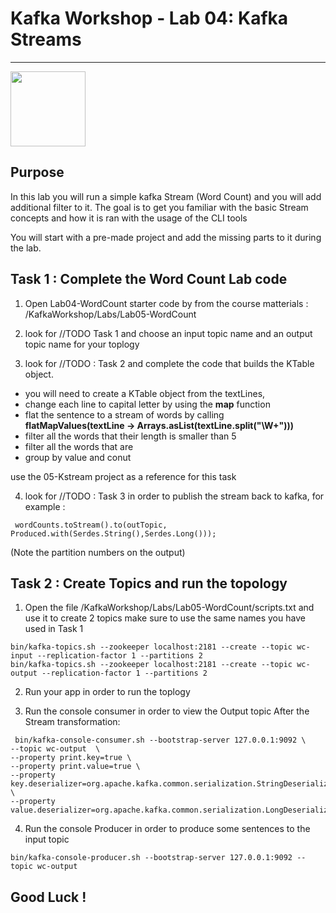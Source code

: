 # Kafka Workshop - Lab 04: Kafka Streams
---
<img src="https://kafka.apache.org/images/apache-kafka.png" height="120" />

## Purpose 

In this lab you will run a simple kafka Stream (Word Count) and you will add additional filter to it.
The goal is to get you familiar with the basic Stream concepts and how it is ran with the usage of the CLI tools

You will start with a pre-made project and add the missing parts to it during the lab.



## Task 1 : Complete the Word Count Lab code 

 1. Open Lab04-WordCount starter code by from the course matterials : /KafkaWorkshop/Labs/Lab05-WordCount

 2. look for //TODO Task 1 and choose an input topic name and an output topic name for your toplogy
 
 3. look for //TODO : Task 2 and complete the code that builds the KTable object.
 * you will need to create a KTable object from the textLines, 
 * change each line to capital letter by using the **map** function
 * flat the sentence to a stream of words by calling **flatMapValues(textLine -> Arrays.asList(textLine.split("\\W+")))**
 * filter all the words that their length is smaller than 5
 * filter all the words that are 
 * group by value and conut

 use the 05-Kstream project as a reference for this task

  4. look for //TODO : Task 3 in order to publish the stream back to kafka, for example :
  
 ```
  wordCounts.toStream().to(outTopic, Produced.with(Serdes.String(),Serdes.Long()));
 ```
 
 (Note the partition numbers on the output)


## Task 2 : Create Topics and run the topology


 1.	Open the file /KafkaWorkshop/Labs/Lab05-WordCount/scripts.txt and use it to create 2 topics 
 make sure to use the same names you have used in Task 1

 ```
bin/kafka-topics.sh --zookeeper localhost:2181 --create --topic wc-input --replication-factor 1 --partitions 2
bin/kafka-topics.sh --zookeeper localhost:2181 --create --topic wc-output --replication-factor 1 --partitions 2
 ```

 2. Run your app in order to run the toplogy

 3. Run the console consumer in order to view the Output topic After the Stream transformation:

```
 bin/kafka-console-consumer.sh --bootstrap-server 127.0.0.1:9092 \
--topic wc-output  \
--property print.key=true \
--property print.value=true \
--property key.deserializer=org.apache.kafka.common.serialization.StringDeserializer \
--property value.deserializer=org.apache.kafka.common.serialization.LongDeserializer
```

4. Run the console Producer in order to produce some sentences to the input topic

```
bin/kafka-console-producer.sh --bootstrap-server 127.0.0.1:9092 --topic wc-output

```



## Good Luck !
